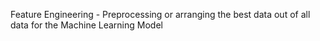 Feature Engineering - Preprocessing or arranging the best data out of all data for the Machine Learning Model